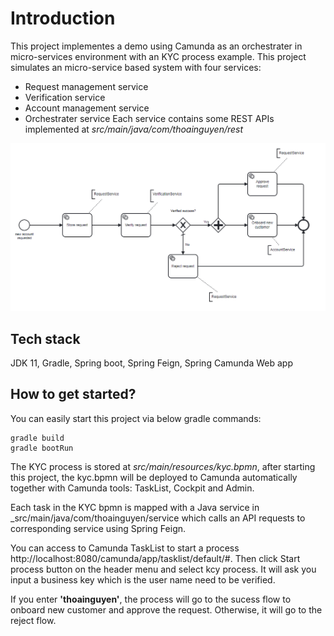 # Introduction

This project implementes a demo using Camunda as an orchestrater in micro-services environment with an KYC process example. 
This project simulates an micro-service based system with four services: 
- Request management service
- Verification service
- Account management service
- Orchestrater service
Each service contains some REST APIs implemented at _src/main/java/com/thoainguyen/rest_

![img.png](img.png)


## Tech stack

JDK 11, Gradle, Spring boot, Spring Feign, Spring Camunda Web app

## How to get started?
You can easily start this project via below gradle commands:
```shell
gradle build
gradle bootRun
```
The KYC process is stored at _src/main/resources/kyc.bpmn_, after starting this project, the kyc.bpmn will be deployed to Camunda automatically together
with Camunda tools: TaskList, Cockpit and Admin. 

Each task in the KYC bpmn is mapped with a Java service in _src/main/java/com/thoainguyen/service which calls an API requests to corresponding service
using Spring Feign.

You can access to Camunda TaskList to start a process http://localhost:8080/camunda/app/tasklist/default/#. 
Then click Start process button on the header menu and select kcy process. 
It will ask you input a business key which is the user name need to be verified. 

If you enter **'thoainguyen'**, the process will go to the sucess flow to onboard new customer and approve the request.
Otherwise, it will go to the reject flow.

